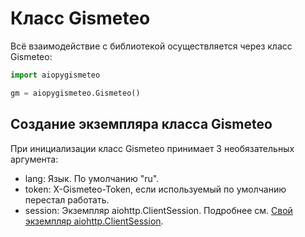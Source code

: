 # Класс Gismeteo

Всё взаимодействие с библиотекой осуществляется через класс Gismeteo:

```python
import aiopygismeteo

gm = aiopygismeteo.Gismeteo()
```

## Создание экземпляра класса Gismeteo

При инициализации класс Gismeteo принимает 3 необязательных аргумента:

- lang: Язык. По умолчанию "ru".
- token: X-Gismeteo-Token, если используемый по умолчанию перестал работать.
- session: Экземпляр aiohttp.ClientSession. Подробнее см. [Свой экземпляр aiohttp.ClientSession](session.md).
